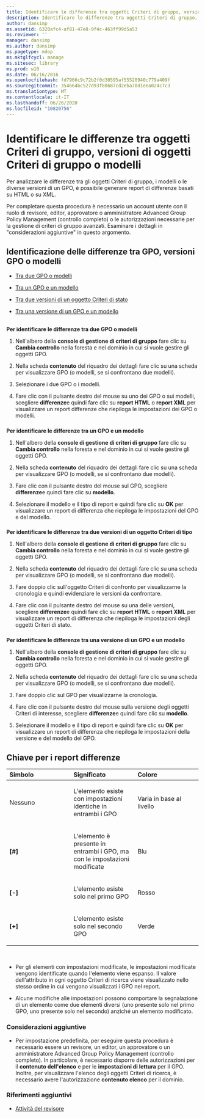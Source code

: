 ```yaml
---
title: Identificare le differenze tra oggetti Criteri di gruppo, versioni di oggetti Criteri di gruppo o modelli
description: Identificare le differenze tra oggetti Criteri di gruppo, versioni di oggetti Criteri di gruppo o modelli
author: dansimp
ms.assetid: 6320afc4-af81-47e8-9f4c-463ff99d5a53
ms.reviewer: ''
manager: dansimp
ms.author: dansimp
ms.pagetype: mdop
ms.mktglfcycl: manage
ms.sitesec: library
ms.prod: w10
ms.date: 06/16/2016
ms.openlocfilehash: fd7966c9c72b2f0d30595af55520940c779a409f
ms.sourcegitcommit: 354664bc527d93f80687cd2eba70d1eea024c7c3
ms.translationtype: MT
ms.contentlocale: it-IT
ms.lasthandoff: 06/26/2020
ms.locfileid: "10820756"
---
```

# Identificare le differenze tra oggetti Criteri di gruppo, versioni di oggetti Criteri di gruppo o modelli


Per analizzare le differenze tra gli oggetti Criteri di gruppo, i modelli o le diverse versioni di un GPO, è possibile generare report di differenze basati su HTML o su XML.

Per completare questa procedura è necessario un account utente con il ruolo di revisore, editor, approvatore o amministratore Advanced Group Policy Management (controllo completo) o le autorizzazioni necessarie per la gestione di criteri di gruppo avanzati. Esaminare i dettagli in "considerazioni aggiuntive" in questo argomento.

## Identificazione delle differenze tra GPO, versioni GPO o modelli


-   [Tra due GPO o modelli](#bkmk-two-gpos)

-   [Tra un GPO e un modello](#bkmk-gpo-and-template)

-   [Tra due versioni di un oggetto Criteri di stato](#bkmk-two-versions)

-   [Tra una versione di un GPO e un modello](#bkmk-gpo-version-and-template)

## <a href="" id="bkmk-two-gpos"></a>


**Per identificare le differenze tra due GPO o modelli**

1.  Nell'albero della **console di gestione di criteri di gruppo** fare clic su **Cambia controllo** nella foresta e nel dominio in cui si vuole gestire gli oggetti GPO.

2.  Nella scheda **contenuto** del riquadro dei dettagli fare clic su una scheda per visualizzare GPO (o modelli, se si confrontano due modelli).

3.  Selezionare i due GPO o i modelli.

4.  Fare clic con il pulsante destro del mouse su uno dei GPO o sui modelli, scegliere **differenze**e quindi fare clic su **report HTML** o **report XML** per visualizzare un report differenze che riepiloga le impostazioni dei GPO o modelli.

### <a href="" id="bkmk-gpo-and-template"></a>

**Per identificare le differenze tra un GPO e un modello**

1.  Nell'albero della **console di gestione di criteri di gruppo** fare clic su **Cambia controllo** nella foresta e nel dominio in cui si vuole gestire gli oggetti GPO.

2.  Nella scheda **contenuto** del riquadro dei dettagli fare clic su una scheda per visualizzare GPO (o modelli, se si confrontano due modelli).

3.  Fare clic con il pulsante destro del mouse sul GPO, scegliere **differenze**e quindi fare clic su **modello**.

4.  Selezionare il modello e il tipo di report e quindi fare clic su **OK** per visualizzare un report di differenza che riepiloga le impostazioni del GPO e del modello.

### <a href="" id="bkmk-two-versions"></a>

**Per identificare le differenze tra due versioni di un oggetto Criteri di tipo**

1.  Nell'albero della **console di gestione di criteri di gruppo** fare clic su **Cambia controllo** nella foresta e nel dominio in cui si vuole gestire gli oggetti GPO.

2.  Nella scheda **contenuto** del riquadro dei dettagli fare clic su una scheda per visualizzare GPO (o modelli, se si confrontano due modelli).

3.  Fare doppio clic sull'oggetto Criteri di confronto per visualizzarne la cronologia e quindi evidenziare le versioni da confrontare.

4.  Fare clic con il pulsante destro del mouse su una delle versioni, scegliere **differenze**e quindi fare clic su **report HTML** o **report XML** per visualizzare un report di differenza che riepiloga le impostazioni degli oggetti Criteri di stato.

### <a href="" id="bkmk-gpo-version-and-template"></a>

**Per identificare le differenze tra una versione di un GPO e un modello**

1.  Nell'albero della **console di gestione di criteri di gruppo** fare clic su **Cambia controllo** nella foresta e nel dominio in cui si vuole gestire gli oggetti GPO.

2.  Nella scheda **contenuto** del riquadro dei dettagli fare clic su una scheda per visualizzare GPO (o modelli, se si confrontano due modelli).

3.  Fare doppio clic sul GPO per visualizzarne la cronologia.

4.  Fare clic con il pulsante destro del mouse sulla versione degli oggetti Criteri di interesse, scegliere **differenze**e quindi fare clic su **modello**.

5.  Selezionare il modello e il tipo di report e quindi fare clic su **OK** per visualizzare un report di differenza che riepiloga le impostazioni della versione e del modello del GPO.

## Chiave per i report differenze


<table>
<colgroup>
<col width="33%" />
<col width="33%" />
<col width="33%" />
</colgroup>
<thead>
<tr class="header">
<th align="left">Simbolo</th>
<th align="left">Significato</th>
<th align="left">Colore</th>
</tr>
</thead>
<tbody>
<tr class="odd">
<td align="left"><p>Nessuno</p></td>
<td align="left"><p>L'elemento esiste con impostazioni identiche in entrambi i GPO</p></td>
<td align="left"><p>Varia in base al livello</p></td>
</tr>
<tr class="even">
<td align="left"><p><strong>[#]</strong></p></td>
<td align="left"><p>L'elemento è presente in entrambi i GPO, ma con le impostazioni modificate</p></td>
<td align="left"><p>Blu</p></td>
</tr>
<tr class="odd">
<td align="left"><p><strong>[-]</strong></p></td>
<td align="left"><p>L'elemento esiste solo nel primo GPO</p></td>
<td align="left"><p>Rosso</p></td>
</tr>
<tr class="even">
<td align="left"><p><strong>[+]</strong></p></td>
<td align="left"><p>L'elemento esiste solo nel secondo GPO</p></td>
<td align="left"><p>Verde</p></td>
</tr>
</tbody>
</table>

 

-   Per gli elementi con impostazioni modificate, le impostazioni modificate vengono identificate quando l'elemento viene espanso. Il valore dell'attributo in ogni oggetto Criteri di ricerca viene visualizzato nello stesso ordine in cui vengono visualizzati i GPO nel report.

-   Alcune modifiche alle impostazioni possono comportare la segnalazione di un elemento come due elementi diversi (uno presente solo nel primo GPO, uno presente solo nel secondo) anziché un elemento modificato.

### Considerazioni aggiuntive

-   Per impostazione predefinita, per eseguire questa procedura è necessario essere un revisore, un editor, un approvatore o un amministratore Advanced Group Policy Management (controllo completo). In particolare, è necessario disporre delle autorizzazioni per il **contenuto dell'elenco** e per le **impostazioni di lettura** per il GPO. Inoltre, per visualizzare l'elenco degli oggetti Criteri di ricerca, è necessario avere l'autorizzazione **contenuto elenco** per il dominio.

### Riferimenti aggiuntivi

-   [Attività del revisore](performing-reviewer-tasks.md)

 

 






